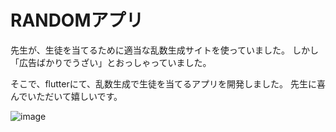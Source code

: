# RANDOMアプリ

先生が、生徒を当てるために適当な乱数生成サイトを使っていました。
しかし「広告ばかりでうざい」とおっしゃっていました。

そこで、flutterにて、乱数生成で生徒を当てるアプリを開発しました。
先生に喜んでいただいて嬉しいです。

![image](https://user-images.githubusercontent.com/86332503/140443389-a272d38d-53f8-4910-b2b9-3ea7eb310eb3.png)
